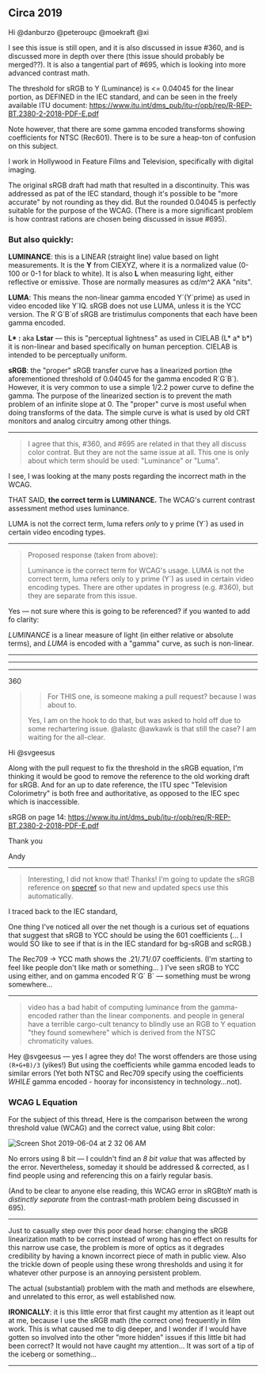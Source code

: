 ## Circa 2019

Hi @danburzo @peteroupc @moekraft @xi 

I see this issue is still open, and it is also discussed in issue #360, and is discussed more in depth over there (this issue should probably be merged??). It is also a tangential part of #695, which is looking into more advanced contrast math.

The threshold for sRGB to Y (Luminance) is <= 0.04045 for the linear portion, as DEFINED in the IEC standard, and can be seen in the freely available ITU document: https://www.itu.int/dms_pub/itu-r/opb/rep/R-REP-BT.2380-2-2018-PDF-E.pdf

Note however, that there are some gamma encoded transforms showing coefficients for NTSC (Rec601). There is to be sure a heap-ton of confusion on this subject.

I work in Hollywood in Feature Films and Television, specifically with digital imaging. 

The original sRGB draft had math that resulted in a discontinuity. This was addressed as pat of the IEC standard, though it's possible to be "more accurate" by not rounding as they did. But the rounded 0.04045 is perfectly suitable for the purpose of the WCAG. (There is a more significant problem is how contrast rations are chosen being discussed in issue #695).

### But also quickly:

**LUMINANCE**: this is a LINEAR (straight line) value based on light measurements. It is the **Y** from CIEXYZ, where it is a normalized value (0-100 or 0-1 for black to white). It is also **L** when measuring light, either reflective or emissive. Those are normally measures as cd/m^2 AKA "nits".

**LUMA**: This means the non-linear gamma encoded Y´(Y´prime) as used in video encoded like Y´IQ. sRGB does not use LUMA, unless it is the YCC version. The R´G´B´of sRGB are tristimulus components that each have been gamma encoded. 

__L* :__ aka **Lstar** — this is "perceptual lightness" as used in CIELAB (L* a* b*) it is non-linear and based specifically on human perception. CIELAB is intended to be perceptually uniform.

**sRGB**: the "proper" sRGB transfer curve has a linearized portion (the aforementioned threshold of 0.04045 for the gamma encoded R´G´B´). However, it is very common to use a simple 1/2.2 power curve to define the gamma. The purpose of the linearized section is to prevent the math problem of an infinite slope at 0. The "proper" curve is most useful when doing transforms of the data. The simple curve is what is used by old CRT monitors and analog circuitry among other things.



-----


> I agree that this, #360, and #695 are related in that they all discuss color contrat. But they are not the same issue at all. This one is only about which term should be used: "Luminance" or "Luma".

I see, I was looking at the many posts regarding the incorrect math in the WCAG.

THAT SAID, **the correct term is LUMINANCE.** The WCAG's current contrast assessment method uses luminance. 

LUMA is not the correct term, luma refers _only_ to y prime (Y´) as used in certain video encoding types. 

-----

> Proposed response (taken from above):
> 
> Luminance is the correct term for WCAG's usage. LUMA is not the correct term, luma refers only to y prime (Y´) as used in certain video encoding types.
> There are other updates in progress (e.g. #360), but they are separate from this issue.

Yes — not sure where this is going to be referenced? if you wanted to add fo clarity: 

_LUMINANCE_ is a linear measure of light (in either relative or absolute terms), and _LUMA_ is encoded with a "gamma" curve, as such is non-linear.


-----
-----
-----
360

> > For THIS one, is someone making a pull request? because I was about to.
> 
> Yes, I am on the hook to do that, but was asked to hold off due to some rechartering issue. @alastc @awkawk is that still the case? I am waiting for the all-clear.

Hi @svgeesus 

Along with the pull request to fix the threshold in the sRGB equation, I'm thinking it would be good to remove the reference to the old working draft for sRGB. And for an up to date reference, the ITU spec "Television Colorimetry"  is both free and authoritative, as opposed to the IEC spec which is inaccessible.

sRGB on page 14:
https://www.itu.int/dms_pub/itu-r/opb/rep/R-REP-BT.2380-2-2018-PDF-E.pdf

Thank you

Andy

-----

> Interesting, I did not know that! Thanks! I'm going to update the sRGB reference on [specref](https://github.com/tobie/specref) so that new and updated specs use this automatically.

I traced back to the IEC standard,

One thing I've noticed all over the net though is a curious set of equations that suggest that sRGB to YCC should be using the 601 coefficients (... I would SO like to see if that is in the IEC standard for bg-sRGB and scRGB.) 

The Rec709 -> YCC math shows the .21/.71/.07 coefficients. (I'm starting to feel like people don't like math or something... )  I've seen sRGB to YCC using either, and on gamma encoded R´G´ B´ — something must be wrong somewhere...



----

> video has a bad habit of computing luminance from the gamma-encoded rather than the linear components. and people in general have a terrible cargo-cult tenancy to blindly use an RGB to Y equation "they found somewhere" which is derived from the NTSC chromaticity values.

Hey @svgeesus — yes I agree they do! The worst offenders are those using `(R+G+B)/3` (yikes!) But using the coefficients while gamma encoded leads to similar errors (Yet both NTSC and Rec709 specify using the coefficients _WHILE_ gamma encoded - hooray for inconsistency in technology...not).

### WCAG L Equation
For the subject of this thread, Here is the comparison between the wrong threshold value (WCAG) and the correct value, using 8bit color:

![Screen Shot 2019-06-04 at 2 32 06 AM](https://user-images.githubusercontent.com/42009457/58868625-90c88e80-8671-11e9-96a9-91dec959e4b2.png)

No errors using 8 bit — I couldn't find an _8 bit value_ that was affected by the error. Nevertheless, someday it should be addressed & corrected, as I find people using and referencing this on a fairly regular basis. 

(And to be clear to anyone else reading, this WCAG error in sRGBtoY math is _distinctly separate_ from the contrast-math problem being discussed in 695).


-----

Just to casually step over this poor dead horse: changing the sRGB linearization math to be correct instead of wrong has no  effect on results for this narrow use case, the problem is more of optics as it degrades credibility by having a known incorrect piece of math in public view. Also the trickle down of people using these wrong thresholds and using it for whatever other purpose is an annoying persistent problem.

The actual (substantial) problem with the math and methods are elsewhere, and unrelated to this error, as well established now.

**IRONICALLY**: it is this little error that first caught my attention as it leapt out at me, because I use the sRGB math (the correct one) frequently in film work. This is what caused me to dig deeper, and I wonder if I would have gotten so involved into the other "more hidden" issues if this little bit had been correct? It would not have caught my attention...  It was sort of a tip of the iceberg or something...


-----




